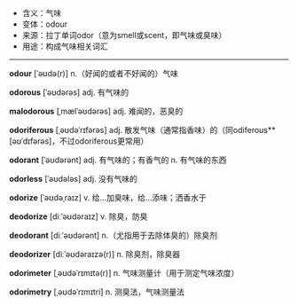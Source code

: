- <span class="definition">含义：气味</span>
- <span class="definition">变体：odour</span>
- <span class="definition">来源：拉丁单词odor（意为smell或scent，即气味或臭味）</span>
- <span class="definition">用途：构成气味相关词汇</span>


---


<span class="vocabulary">**odour**</span> [ˈəʊdə(r)] n.（好闻的或者不好闻的）气味

<span class="vocabulary">**odorous**</span> [ˈəʊdərəs] adj. 有气味的

<span class="vocabulary">**malodorous**</span> [ˌmælˈəʊdərəs] adj. 难闻的，恶臭的

<span class="vocabulary">**odoriferous**</span> [ˌəʊdəˈrɪfərəs] adj. 散发气味（通常指香味）的（同odiferous**</span> [əʊˈdɪfərəs]，不过odoriferous更常用）

<span class="vocabulary">**odorant**</span> [ˈəʊdərənt] adj. 有气味的；有香气的 n. 有气味的东西

<span class="vocabulary">**odorless**</span> [ˈəʊdələs] adj. 没有气味的

<span class="vocabulary">**odorize**</span> [ˈəʊdəˌraɪz] v. 给…加臭味，给…添味；洒香水于

<span class="vocabulary">**deodorize**</span> [diːˈəʊdəraɪz] v. 除臭，防臭

<span class="vocabulary">**deodorant**</span> [diːˈəʊdərənt] n.（尤指用于去除体臭的）除臭剂

<span class="vocabulary">**deodorizer**</span> [diːˈəʊdəraɪzә(r)] n. 除臭剂，除臭器

<span class="vocabulary">**odorimeter**</span> [ˌəʊdəˈrɪmɪtə(r)] n. 气味测量计（用于测定气味浓度）

<span class="vocabulary">**odorimetry**</span> [ˌəʊdəˈrɪmɪtri] n. 测臭法，气味测量法

